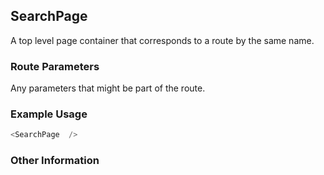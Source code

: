 ## SearchPage
A top level page container that corresponds to a route by the same name.

### Route Parameters
Any parameters that might be part of the route.

### Example Usage

```js
<SearchPage  />
```


### Other Information
